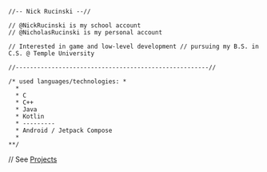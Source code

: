 ```
//-- Nick Rucinski --//

// @NickRucinski is my school account     
// @NicholasRucinski is my personal account

// Interested in game and low-level development // pursuing my B.S. in C.S. @ Temple University

//------------------------------------------------------//

/* used languages/technologies: *
  *
  * C
  * C++
  * Java
  * Kotlin
  * ---------
  * Android / Jetpack Compose
  *
**/
```

// See [Projects](https://github.com/NicholasRucinski/NicholasRucinski/blob/main/Projects.md)

